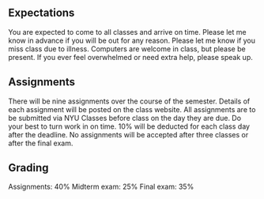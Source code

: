## Expectations
You are expected to come to all classes and arrive on time. 
Please let me know in advance if you will be out for any reason. 
Please let me know if you miss class due to illness. 
Computers are welcome in class, but please be present.
If you ever feel overwhelmed or need extra help, please speak up.

## Assignments 
There will be nine assignments over the course of the semester. 
Details of each assignment will be posted on the class website. 
All assignments are to be submitted via NYU Classes before class on the day they are due. 
Do your best to turn work in on time. 10% will be deducted for each class day after the deadline. 
No assignments will be accepted after three classes or after the final exam.

## Grading
Assignments: 40% 
Midterm exam: 25% 
Final exam: 35%

